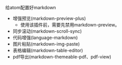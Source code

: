 给atom配置好markdown

- 增强预览(markdown-preview-plus)
  - 使用该插件前，需要先禁用markdown-preview。
- 同步滚动(markdown-scroll-sync)
- 代码增强(language-markdown)
- 图片粘贴(markdown-img-paste)
- 表格编辑(markdown-table-editor)
- pdf导出(markdown-themeable-pdf、pdf-view)
